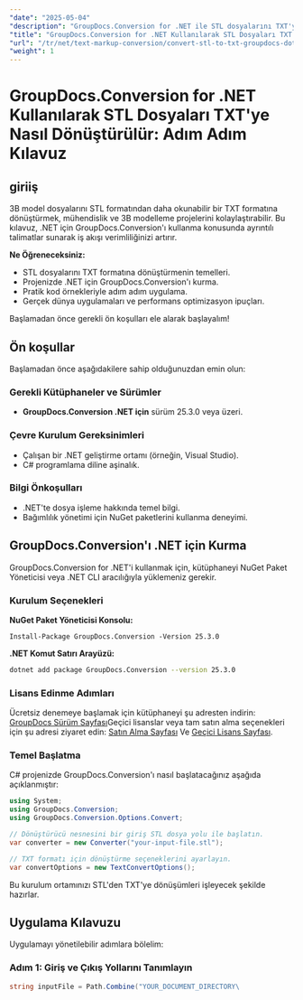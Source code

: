 ```yaml
---
"date": "2025-05-04"
"description": "GroupDocs.Conversion for .NET ile STL dosyalarını TXT'ye verimli bir şekilde nasıl dönüştüreceğinizi öğrenin. Bu kılavuz adım adım talimatlar ve kod örnekleri içerir."
"title": "GroupDocs.Conversion for .NET Kullanılarak STL Dosyaları TXT'ye Nasıl Dönüştürülür&#58; Adım Adım Kılavuz"
"url": "/tr/net/text-markup-conversion/convert-stl-to-txt-groupdocs-dotnet/"
"weight": 1
---
```


# GroupDocs.Conversion for .NET Kullanılarak STL Dosyaları TXT'ye Nasıl Dönüştürülür: Adım Adım Kılavuz

## giriiş

3B model dosyalarını STL formatından daha okunabilir bir TXT formatına dönüştürmek, mühendislik ve 3B modelleme projelerini kolaylaştırabilir. Bu kılavuz, .NET için GroupDocs.Conversion'ı kullanma konusunda ayrıntılı talimatlar sunarak iş akışı verimliliğinizi artırır.

**Ne Öğreneceksiniz:**
- STL dosyalarını TXT formatına dönüştürmenin temelleri.
- Projenizde .NET için GroupDocs.Conversion'ı kurma.
- Pratik kod örnekleriyle adım adım uygulama.
- Gerçek dünya uygulamaları ve performans optimizasyon ipuçları.

Başlamadan önce gerekli ön koşulları ele alarak başlayalım!

## Ön koşullar

Başlamadan önce aşağıdakilere sahip olduğunuzdan emin olun:

### Gerekli Kütüphaneler ve Sürümler
- **GroupDocs.Conversion .NET için** sürüm 25.3.0 veya üzeri.

### Çevre Kurulum Gereksinimleri
- Çalışan bir .NET geliştirme ortamı (örneğin, Visual Studio).
- C# programlama diline aşinalık.

### Bilgi Önkoşulları
- .NET'te dosya işleme hakkında temel bilgi.
- Bağımlılık yönetimi için NuGet paketlerini kullanma deneyimi.

## GroupDocs.Conversion'ı .NET için Kurma

GroupDocs.Conversion for .NET'i kullanmak için, kütüphaneyi NuGet Paket Yöneticisi veya .NET CLI aracılığıyla yüklemeniz gerekir.

### Kurulum Seçenekleri

**NuGet Paket Yöneticisi Konsolu:**
```shell
Install-Package GroupDocs.Conversion -Version 25.3.0
```

**\.NET Komut Satırı Arayüzü:**
```bash
dotnet add package GroupDocs.Conversion --version 25.3.0
```

### Lisans Edinme Adımları

Ücretsiz denemeye başlamak için kütüphaneyi şu adresten indirin: [GroupDocs Sürüm Sayfası](https://releases.groupdocs.com/conversion/net/)Geçici lisanslar veya tam satın alma seçenekleri için şu adresi ziyaret edin: [Satın Alma Sayfası](https://purchase.groupdocs.com/buy) Ve [Geçici Lisans Sayfası](https://purchase.groupdocs.com/temporary-license/).

### Temel Başlatma

C# projenizde GroupDocs.Conversion'ı nasıl başlatacağınız aşağıda açıklanmıştır:

```csharp
using System;
using GroupDocs.Conversion;
using GroupDocs.Conversion.Options.Convert;

// Dönüştürücü nesnesini bir giriş STL dosya yolu ile başlatın.
var converter = new Converter("your-input-file.stl");

// TXT formatı için dönüştürme seçeneklerini ayarlayın.
var convertOptions = new TextConvertOptions();
```

Bu kurulum ortamınızı STL'den TXT'ye dönüşümleri işleyecek şekilde hazırlar.

## Uygulama Kılavuzu

Uygulamayı yönetilebilir adımlara bölelim:

### Adım 1: Giriş ve Çıkış Yollarını Tanımlayın

```csharp
string inputFile = Path.Combine("YOUR_DOCUMENT_DIRECTORY\